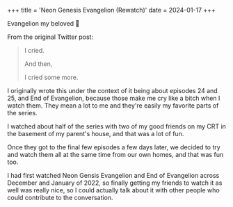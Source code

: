 +++
title = 'Neon Genesis Evangelion (Rewatch)'
date = 2024-01-17
+++

Evangelion my beloved 🫶

<!--more-->

From the original Twitter post:

> I cried.
>
> And then, 
>
> I cried some more.

I originally wrote this under the context of it being about episodes 24 and 25, and End of Evangelion, because those make me cry like a bitch when I watch them. They mean a lot to me and they're easily my favorite parts of the series.

I watched about half of the series with two of my good friends on my CRT in the basement of my parent's house, and that was a lot of fun.

Once they got to the final few episodes a few days later, we decided to try and watch them all at the same time from our own homes, and that was fun too.

I had first watched Neon Gensis Evangelion and End of Evangelion across December and January of 2022, so finally getting my friends to watch it as well was really nice, so I could actually talk about it with other people who could contribute to the conversation.
